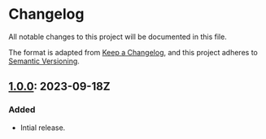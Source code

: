 # Changelog

All notable changes to this project will be documented in this file.

The format is adapted from [Keep a Changelog](https://keepachangelog.com/en/1.1.0/),
and this project adheres to [Semantic Versioning](https://semver.org/spec/v2.0.0.html).

## [1.0.0]: 2023-09-18Z

### Added

- Intial release.

[unreleased]: https://github.com/gimjb/bible-api-local/compare/latest...HEAD
[1.0.0]: https://github.com/gimjb/bible-api-local/compare/v0.0.0...v1.0.0
